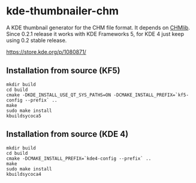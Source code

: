 kde-thumbnailer-chm
===================

A KDE thumbnail generator for the CHM file format.
It depends on [CHMlib](http://www.jedrea.com/chmlib/).
Since 0.2.1 release it works with KDE Frameworks 5, for KDE 4 just keep using 0.2 stable release.

https://store.kde.org/p/1080871/

Installation from source (KF5)
------------------------

    mkdir build
    cd build
    cmake -DKDE_INSTALL_USE_QT_SYS_PATHS=ON -DCMAKE_INSTALL_PREFIX=`kf5-config --prefix` ..
    make
    sudo make install
    kbuildsycoca5

Installation from source (KDE 4)
------------------------

    mkdir build
    cd build
    cmake -DCMAKE_INSTALL_PREFIX=`kde4-config --prefix` ..
    make
    sudo make install
    kbuildsycoca4
